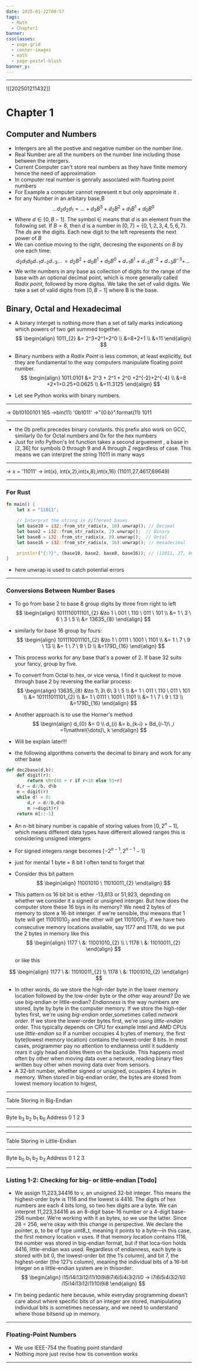 ```yaml
---
date: 2025-01-22T00:57
tags:
  - Math
  - Chapter1
banner: 
cssclasses:
  - page-grid
  - center-images
  - math
  - page-pastel-blush
banner_y:
---
```

---
![[202501211432]]
# Chapter 1 
## Computer and Numbers 
- Intergers are all the postive and negative number on the number line.
- Real Number are all the numbers on the number line including those between the intergers.
- Current Computer can't store real numbers as they have finite memory hence the need of approximation 
- In computer real number is genrally associated with floating point numbers
- For Example a computer cannot represent $\pi$ but only approimate it .
- for any Number in an arbitary base,B
$$
\dots d_{3}d_{2}d_{1} = \dots+d_{3}B^3+d_{2}B^2+d_{1}B^1+d_{0}B^0
$$
- Where $d\in[0,B-1]$. The symbol $\in$ means that $d$ is an element from the following set. If $B=8$, then $d$ is a number in $[0,7] = \{ 0,1,2,3,4,5,6,7 \}$. The $ds$ are the digits. Each new digit to the left represents the next power of $B$
- We can contiue moving to the right, decresing the exponents on $B$ by one each time:
$$
d_{2}d_{1}d_{0}d_{-1}d_{-2}d_{-3}\mathrel{\dots}\,   = d_{2}B^2 + d_{0}B^1 +d_{0}B^0 + d_{-1}B^{1}+d_{-2}B^{-2}+d_{-3}B^{-3}+\mathrel{\dots}\, 
$$
- We write numbers in any base as collection of digits for the range of the base with an optional decimal point, which is more generally called *Radix point*, followed by more digitss. We take the set of valid digits. We take a set of valid digits from $[ 0,B-1 ]$ where B is the base.
## Binary, Octal and Hexadecimal
- A binary interget  is nothing more than a set of tally marks indicationg which powers of two get summed together.
$$
\begin{align}
1011_{2} &= 2^3+2^1+2^0 \\
&=8+2+1 \\
&=11  
\end{align}
$$

- Binary numbers with a *Radix Point* is less common, at least explicitly, but they are fundamental to the way computers manipulate floating point number.
$$
\begin{align}
1011.0101 &= 2^3 + 2^1 + 2^0 +2^{-2}+2^{-4} \\
&=8 +2+1+0.25+0.0625 \\
&=11.3125
\end{align}
$$
- Let see Python works with binary numbers.
---
 
 -> 0b10100101
 165
 ->bin(11)
 '0b1011'
 ->"{0:b}".format(11)
 1011
 ***
- the 0b prefix precedes binary constants. this prefix also work on GCC, similarly 0o for Octal numbers and 0x for the hex numbers 
- Just for info Python's Int function takes a second arguement , a base in $[2,36]$ for symbols 0 through 9 and A through Z regardless of case. This means we can interpret the string 11011 in many ways
---
-> x = '11011'
-> int(x), int(x,2),int(x,8),int(x,16)
(11011,27,4617,69649)
***
### For Rust

```Rust
fn main() {
    let x = "11011";

    // Interpret the string in different bases
    let base10 = i32::from_str_radix(x, 10).unwrap(); // Decimal
    let base2 = i32::from_str_radix(x, 2).unwrap();  // Binary
    let base8 = i32::from_str_radix(x, 8).unwrap();  // Octal
    let base16 = i32::from_str_radix(x, 16).unwrap(); // Hexadecimal

    println!("{:?}", (base10, base2, base8, base16)); // (11011, 27, 4617, 69649)
}
```

- here unwrap is used to catch potential errors
---
### Conversions Between Number Bases
- To go from base 2 to base 8 group digits by three from right to left 
$$
\begin{align}
1011110011101_{2} &\to 1 \ 001 \ 110 \ 011 \ 101 \\
&= 1 \ 3 \ 6 \ 3 \ 5 \\
&= 13635_{8}
\end{align}
$$
- similarly for base 16 group by fours:
$$
\begin{align}
1011110011101_{2} &\to 1 \ 0111 \ 1001 \ 1101 \\
&= 1 \ 7 \ 9 \ 13 \\
&= 1 \ 7 \ 9 \ D \\
&=179D_{16}
\end{align}
$$
- This process works for any base that's a power of 2. If base 32 suits your fancy, group by five.
- To convert from Octal to hex, or vice versa, I find it quickest to move through base 2 by reversing the earliar process:
$$
\begin{align}
13635_{8} &\to 1\ 3\ 6\ 3 \ 5 \\
&= 1 \ 011 \ 110 \ 011 \ 101 \\
&= 101111011101_{2} \\
&= 1 \ 0111 \ 1001 \ 1101 \\
&= 1 \ 7 \ 9 \ 13 \\
&=179D_{16}
\end{align}
$$

- Another approach is to use the Horner's method 
$$
\begin{align}
d_{0} &= 0 \\
d_{i} &= b_{k-i} + Bd_{i-1}\ ,i =1\mathrel{\dots}\, k
\end{align}
$$
- Will be explain later!!!
- the following algorithms converts the decimal to binary and work for any other base 
```Python
def dec2base(d,b):
    def digit(r):
        return chr(48 + r if r<10 else 55+r)
    d,r = d//b, d%b
    m = digit(r)
    while d! = 0:
        d,r = d//b,d%b
        m +=digit(r)  
    return m[::-1]
```
  - An n-bit binary number is capable of storing values from $[0,2^n-1]$, which means different data types have different allowed ranges this is considering unsigned intergers
  - For signed integers range becomes $[-2^{n-1},2^{n-1}-1]$ 
  - just for mental 1 byte = 8 bit I often tend to forget that
  - Consider this bit pattern 
  $$
\begin{align}
11001010 \ 11010011_{2}
\end{align}
$$
  - This pattern os 16 bit bit is either -13,613 or 51,923, depnding on whether we consider it a signed or unsigned interger. But how does the computer store these 16 biys in its memory? We need 2 bytes of memory to store a 16-bit interger. if we're sensible, thsi mewans that 1 byte will get $11001010_{2}$ and the other will get $11010011_{2}$. if we have two consecutive memory locations available, say 1177 and 1178, do we put the 2 bytes in memory like this 
  $$
\begin{align}
 1177 \ &: 11001010_{2} \\
\ 1178 \ &: 11010011_{2}
\end{align}
$$

     or like this 
     
$$
\begin{align}
1177 \ &: 11010011_{2} \\
1178 \ &: 11001010_{2} 
\end{align}
$$
  - In other words, do we store the high-rder byte in the lower memory location followed by the low-order byte or the other way around? Do we use big-endian or little-endian? *Endianness* is the way numbers are stored, byte by byte in the computer memory. If we store the high-rder bytes first, we're using *big-endian* order,sometimes called *network order*. If we store the lower-order bytes first, we're using *little-endian* order. This typically depends on CPU for example Intel and AMD CPUs use *little-endian* so If a number occupies 4 b;ytes of memory, the first byte(lowest memory location) contains the lowest-order 8 bits. In most cases, programmer pay no attention to endianness until it suddenly rears it ugly head and bites them on the backside. This happens most often by other when moving data over a network, reading binary files written buy other when moving data over from sensors.
  - A 32-bit number, whether signed or unsigned, ocuupies 4 bytes in memory. When stored in big-endian order, the bytes are stored from lowest memory location to higest, 
____
Table Storing in Big-Endian
***
Byte    b<sub>3</sub>  b<sub>2</sub>  b<sub>1</sub>  b<sub>0</sub>
Address 0   1   2   3
***
***
Table Storing in Little-Endian
***
Byte    b<sub>0</sub>  b<sub>1</sub>  b<sub>2</sub>  b<sub>3</sub>
Address 0   1   2   3
***

### Listing 1-2: Checking for big- or little-endian [Todo]

  - We assign 11,223,34416 to v, an unsigned 32-bit integer. This means the highest-order byte is 1116 and the lowest is 4416. The digits of hex numbers are each 4 bits long, so two hex digits are a byte. We can interpret 11,223,34416 as an 8-digit base-16 number or a 4-digit base-256 number. We’re working with it as bytes, so we use the latter. Since 28 = 256, we’re okay with this change in perspective. We declare the pointer, p, to be of type uint8_t, meaning it points to a byte—in this case, the first memory location v uses. If that memory location contains 1116, the number was stored in big-endian format, but if that loca-tion holds 4416, little-endian was used. Regardless of endianness, each byte is stored with bit 0, the lowest-order bit (the 1’s column), and bit 7, the highest-order (the 127’s column), meaning the individual bits of a 16-bit integer on a little-endian system are in thisorder:
$$
\begin{align}
i15i14i13i12i11i10i9i8i7i6i5i4i3i2i1i0 →
i7i6i5i4i3i2i1i0 i15i14i13i12i11i10i9i8
\end{align}
$$

  - I’m being pedantic here because, while everyday programming doesn’t care about where specific bits of an integer are stored, manipulating individual bits is sometimes necessary, and we need to understand where those bitsend up in memory.
  ***
### Floating-Point Numbers
 - We use IEEE-754 the floating point standard 
 - Nothing more just revise how tis convention works 
---
